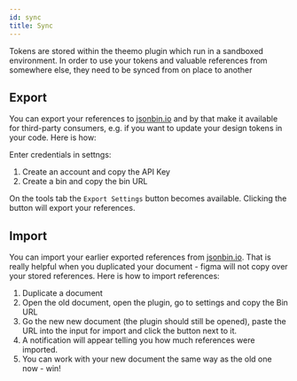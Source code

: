 ```yaml
---
id: sync
title: Sync
---
```


Tokens are stored within the theemo plugin which run in a sandboxed environment.
In order to use your tokens and valuable references from somewhere else, they
need to be synced from on place to another

## Export

You can export your references to [jsonbin.io](https://jsonbin.io) and by that
make it available for third-party consumers, e.g. if you want to update your
design tokens in your code. Here is how:

Enter credentials in settngs:

1. Create an account and copy the API Key
2. Create a bin and copy the bin URL

On the tools tab the `Export Settings` button becomes available. Clicking the
button will export your references.

## Import

You can import your earlier exported references from
[jsonbin.io](https://jsonbin.io). That is really helpful when you duplicated
your document - figma will not copy over your stored references. Here is how to
import references:

1. Duplicate a document
2. Open the old document, open the plugin, go to settings and copy the Bin URL
3. Go the new new document (the plugin should still be opened), paste the URL
   into the input for import and click the button next to it.
4. A notification will appear telling you how much references were imported.
5. You can work with your new document the same way as the old one now - win!
